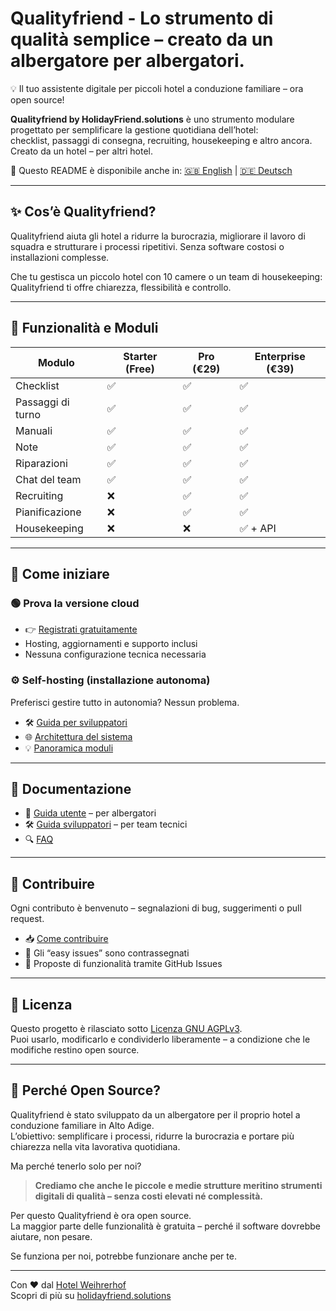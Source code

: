 # Qualityfriend - Lo strumento di qualità semplice – creato da un albergatore per albergatori.

💡 Il tuo assistente digitale per piccoli hotel a conduzione familiare – ora open source!

**Qualityfriend by HolidayFriend.solutions** è uno strumento modulare progettato per semplificare la gestione quotidiana dell’hotel:  
checklist, passaggi di consegna, recruiting, housekeeping e altro ancora.  
Creato da un hotel – per altri hotel.

📘 Questo README è disponibile anche in: [🇬🇧 English](README.md) | [🇩🇪 Deutsch](README.de.md)

---

## ✨ Cos’è Qualityfriend?

Qualityfriend aiuta gli hotel a ridurre la burocrazia, migliorare il lavoro di squadra e strutturare i processi ripetitivi. Senza software costosi o installazioni complesse.

Che tu gestisca un piccolo hotel con 10 camere o un team di housekeeping:  
Qualityfriend ti offre chiarezza, flessibilità e controllo.

---

## 🧩 Funzionalità e Moduli

| Modulo            | Starter (Free) | Pro (€29) | Enterprise (€39) |
|-------------------|----------------|-----------|------------------|
| Checklist          | ✅              | ✅         | ✅               |
| Passaggi di turno  | ✅              | ✅         | ✅               |
| Manuali            | ✅              | ✅         | ✅               |
| Note               | ✅              | ✅         | ✅               |
| Riparazioni        | ✅              | ✅         | ✅               |
| Chat del team      | ✅              | ✅         | ✅               |
| Recruiting         | ❌              | ✅         | ✅               |
| Pianificazione     | ❌              | ✅         | ✅               |
| Housekeeping       | ❌              | ❌         | ✅ + API         |

---

## 🚀 Come iniziare

### 🟢 Prova la versione cloud
- 👉 [Registrati gratuitamente](https://qualityfriend.solutions)
- Hosting, aggiornamenti e supporto inclusi
- Nessuna configurazione tecnica necessaria

### ⚙️ Self-hosting (installazione autonoma)
Preferisci gestire tutto in autonomia? Nessun problema.

- 🛠️ [Guida per sviluppatori](docs/dev-setup.md)
- 🌐 [Architettura del sistema](docs/architecture.md)
- 💡 [Panoramica moduli](docs/modules.md)

---

## 📘 Documentazione

- 📖 [Guida utente](docs/user-setup.md) – per albergatori
- 🛠️ [Guida sviluppatori](docs/dev-setup.md) – per team tecnici
- 🔍 [FAQ](docs/faq.md)

---

## 🤝 Contribuire

Ogni contributo è benvenuto – segnalazioni di bug, suggerimenti o pull request.

- 📥 [Come contribuire](CONTRIBUTING.md)
- 🧩 Gli “easy issues” sono contrassegnati
- 🔄 Proposte di funzionalità tramite GitHub Issues

---

## 📃 Licenza

Questo progetto è rilasciato sotto [Licenza GNU AGPLv3](LICENSE).  
Puoi usarlo, modificarlo e condividerlo liberamente – a condizione che le modifiche restino open source.

---

## 🙌 Perché Open Source?

Qualityfriend è stato sviluppato da un albergatore per il proprio hotel a conduzione familiare in Alto Adige.  
L’obiettivo: semplificare i processi, ridurre la burocrazia e portare più chiarezza nella vita lavorativa quotidiana.

Ma perché tenerlo solo per noi?

> **Crediamo che anche le piccole e medie strutture meritino strumenti digitali di qualità – senza costi elevati né complessità.**

Per questo Qualityfriend è ora open source.  
La maggior parte delle funzionalità è gratuita – perché il software dovrebbe aiutare, non pesare.

Se funziona per noi, potrebbe funzionare anche per te.

---

Con ❤️ dal [Hotel Weihrerhof](https://www.weihrerhof.com)  
Scopri di più su [holidayfriend.solutions](https://holidayfriend.solutions)

